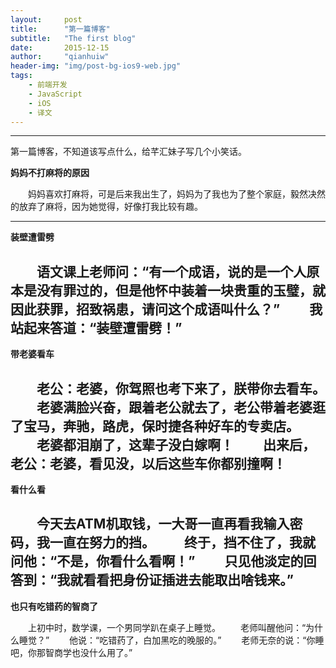 ```yaml
---
layout:     post
title:      "第一篇博客"
subtitle:   "The first blog"
date:       2015-12-15
author:     "qianhuiw"
header-img: "img/post-bg-ios9-web.jpg"
tags:
    - 前端开发
    - JavaScript
    - iOS
    - 译文
---
```


----------


第一篇博客，不知道该写点什么，给芊汇妹子写几个小笑话。


**妈妈不打麻将的原因**

　　妈妈喜欢打麻将，可是后来我出生了，妈妈为了我也为了整个家庭，毅然决然的放弃了麻将，因为她觉得，好像打我比较有趣。

----------

**装壁遭雷劈**

　　语文课上老师问：“有一个成语，说的是一个人原本是没有罪过的，但是他怀中装着一块贵重的玉璧，就因此获罪，招致祸患，请问这个成语叫什么？”
　　我站起来答道：“装壁遭雷劈！”
　　
----------

**带老婆看车**

　　老公：老婆，你驾照也考下来了，朕带你去看车。
　　老婆满脸兴奋，跟着老公就去了，老公带着老婆逛了宝马，奔驰，路虎，保时捷各种好车的专卖店。
　　老婆都泪崩了，这辈子没白嫁啊！
　　出来后，老公：老婆，看见没，以后这些车你都别撞啊！
　　
----------

**看什么看**

　　今天去ATM机取钱，一大哥一直再看我输入密码，我一直在努力的挡。
　　终于，挡不住了，我就问他：“不是，你看什么看啊！”
　　只见他淡定的回答到：“我就看看把身份证插进去能取出啥钱来。”
　　
----------

**也只有吃错药的智商了**

　　上初中时，数学课，一个男同学趴在桌子上睡觉。
　　老师叫醒他问：“为什么睡觉？”
　　他说：“吃错药了，白加黑吃的晚服的。”
　　老师无奈的说：“你睡吧，你那智商学也没什么用了。”
